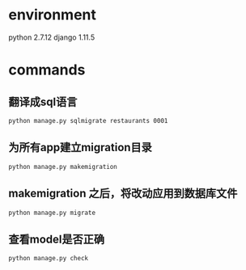 # environment
python 2.7.12
django 1.11.5

# commands
## 翻译成sql语言
```shell
python manage.py sqlmigrate restaurants 0001
```

## 为所有app建立migration目录
```shell
python manage.py makemigration
```

## makemigration 之后，将改动应用到数据库文件
```shell
python manage.py migrate
```

## 查看model是否正确
```shell
python manage.py check
```





